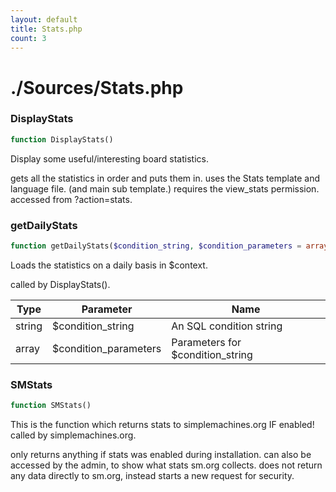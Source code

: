 ```yaml
---
layout: default
title: Stats.php
count: 3
---
```


# ./Sources/Stats.php

### DisplayStats

```php
function DisplayStats()
```
Display some useful/interesting board statistics.

gets all the statistics in order and puts them in.
uses the Stats template and language file. (and main sub template.)
requires the view_stats permission.
accessed from ?action=stats.


### getDailyStats

```php
function getDailyStats($condition_string, $condition_parameters = array())
```
Loads the statistics on a daily basis in $context.

called by DisplayStats().

Type|Parameter|Name
---|---|---
string|$condition_string|An SQL condition string
array|$condition_parameters|Parameters for $condition_string

### SMStats

```php
function SMStats()
```
This is the function which returns stats to simplemachines.org IF enabled!
called by simplemachines.org.

only returns anything if stats was enabled during installation.
can also be accessed by the admin, to show what stats sm.org collects.
does not return any data directly to sm.org, instead starts a new request for security.


